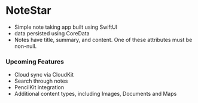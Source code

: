 # NoteStar

- Simple note taking app built using SwiftUI
- data persisted using CoreData
- Notes have title, summary, and content. One of these attributes must be non-null.

### Upcoming Features
- Cloud sync via CloudKit
- Search through notes
- PencilKit integration
- Additional content types, including Images, Documents and Maps 
